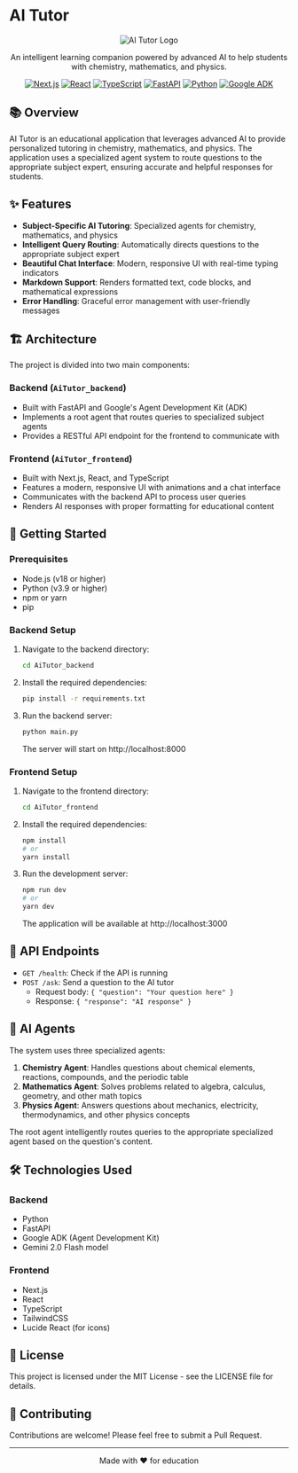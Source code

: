 # AI Tutor

<div align="center">

![AI Tutor Logo](https://img.shields.io/badge/AI-Tutor-blueviolet?style=for-the-badge&logo=robot&logoColor=white)

An intelligent learning companion powered by advanced AI to help students with chemistry, mathematics, and physics.

[![Next.js](https://img.shields.io/badge/frontend-Next.js-black?style=flat-square&logo=next.js)](https://nextjs.org/)
[![React](https://img.shields.io/badge/frontend-React-blue?style=flat-square&logo=react)](https://reactjs.org/)
[![TypeScript](https://img.shields.io/badge/language-TypeScript-blue?style=flat-square&logo=typescript)](https://www.typescriptlang.org/)
[![FastAPI](https://img.shields.io/badge/backend-FastAPI-teal?style=flat-square&logo=fastapi)](https://fastapi.tiangolo.com/)
[![Python](https://img.shields.io/badge/language-Python-yellow?style=flat-square&logo=python)](https://www.python.org/)
[![Google ADK](https://img.shields.io/badge/AI-Google_ADK-red?style=flat-square&logo=google)](https://developers.generativeai.google/)

</div>

## 📚 Overview

AI Tutor is an educational application that leverages advanced AI to provide personalized tutoring in chemistry, mathematics, and physics. The application uses a specialized agent system to route questions to the appropriate subject expert, ensuring accurate and helpful responses for students.

## ✨ Features

- **Subject-Specific AI Tutoring**: Specialized agents for chemistry, mathematics, and physics
- **Intelligent Query Routing**: Automatically directs questions to the appropriate subject expert
- **Beautiful Chat Interface**: Modern, responsive UI with real-time typing indicators
- **Markdown Support**: Renders formatted text, code blocks, and mathematical expressions
- **Error Handling**: Graceful error management with user-friendly messages

## 🏗️ Architecture

The project is divided into two main components:

### Backend (`AiTutor_backend`)

- Built with FastAPI and Google's Agent Development Kit (ADK)
- Implements a root agent that routes queries to specialized subject agents
- Provides a RESTful API endpoint for the frontend to communicate with

### Frontend (`AiTutor_frontend`)

- Built with Next.js, React, and TypeScript
- Features a modern, responsive UI with animations and a chat interface
- Communicates with the backend API to process user queries
- Renders AI responses with proper formatting for educational content

## 🚀 Getting Started

### Prerequisites

- Node.js (v18 or higher)
- Python (v3.9 or higher)
- npm or yarn
- pip

### Backend Setup

1. Navigate to the backend directory:
   ```bash
   cd AiTutor_backend
   ```

2. Install the required dependencies:
   ```bash
   pip install -r requirements.txt
   ```

3. Run the backend server:
   ```bash
   python main.py
   ```
   The server will start on http://localhost:8000

### Frontend Setup

1. Navigate to the frontend directory:
   ```bash
   cd AiTutor_frontend
   ```

2. Install the required dependencies:
   ```bash
   npm install
   # or
   yarn install
   ```

3. Run the development server:
   ```bash
   npm run dev
   # or
   yarn dev
   ```
   The application will be available at http://localhost:3000

## 🔧 API Endpoints

- `GET /health`: Check if the API is running
- `POST /ask`: Send a question to the AI tutor
  - Request body: `{ "question": "Your question here" }`
  - Response: `{ "response": "AI response" }`

## 🧠 AI Agents

The system uses three specialized agents:

1. **Chemistry Agent**: Handles questions about chemical elements, reactions, compounds, and the periodic table
2. **Mathematics Agent**: Solves problems related to algebra, calculus, geometry, and other math topics
3. **Physics Agent**: Answers questions about mechanics, electricity, thermodynamics, and other physics concepts

The root agent intelligently routes queries to the appropriate specialized agent based on the question's content.

## 🛠️ Technologies Used

### Backend
- Python
- FastAPI
- Google ADK (Agent Development Kit)
- Gemini 2.0 Flash model

### Frontend
- Next.js
- React
- TypeScript
- TailwindCSS
- Lucide React (for icons)

## 📝 License

This project is licensed under the MIT License - see the LICENSE file for details.

## 🤝 Contributing

Contributions are welcome! Please feel free to submit a Pull Request.

---

<div align="center">

Made with ❤️ for education

</div>
